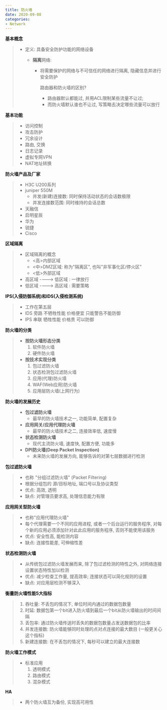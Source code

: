 ```yaml
---
title: 防火墙
date: 2020-09-08
categories:
- Network
---
```

**基本概念**

> * 定义: 具备安全防护功能的网络设备
>
>   * **隔离**网络:
>
>     * 将需要保护的网络与不可信任的网络进行隔离, 隐藏信息并进行安全防护
>
>       路由器和防火墙的区别?
>
>       * 路由器默认都能过, 并用ACL限制某些流量不让过;
>       * 而防火墙默认谁也不让过, 写策略去决定哪些流量可以放行

**基本功能**

> * 访问控制
> * 攻击防护
> * 冗余设计
> * 路由, 交换
> * 日志记录
> * 虚拟专网VPN
> * NAT地址转换

**防火墙产品及厂家**

> * H3C U200系列
> * juniper 550M
>   * 并发(新建)连接数: 同时保持活动状态的会话数极限
>   * 并发连接数范围: 同时维持的会话总数
> * 天融信
> * 启明星辰
> * 华为
> * 锐捷
> * Cisco

**区域隔离**

> * 区域隔离的概念
>   * <高>内部区域
>   * <中>DMZ区域: 称为"隔离区", 也叫"非军事化区/停火区"
>   * <低>外部区域
> * 高区域 ----> 低区域 : 一律放行
> * 低区域 ----> 高区域 : 需要策略

**IPS(入侵防御系统)和IDS(入侵检测系统)**

> * 工作在第五层
> * IDS 旁路 不牺牲性能   价格便宜  只能警告不能防御
> * IPS 串联 牺牲性能  价格贵  可以防御

**防火墙的分类**

> * **按防火墙形态分类**
>   1. 软件防火墙
>   2. 硬件防火墙
> * **按技术实现分类**
>   1. 包过滤防火墙
>   2. 状态检测包过滤防火墙
>   3. 应用(代理)防火墙
>   4. WAF(Web应用)防火墙
>   5. 应用层防火墙(上网行为)

**防火墙的发展历史**

> * **包过滤防火墙**
>   * 最早的防火墙技术之一, 功能简单, 配置复杂
> * **应用网关/应用代理防火墙**
>   * 最早的防火墙技术之二, 连接效率低, 速度慢
> * **状态检测防火墙**
>   * 现代主流防火墙, 速度快, 配置方便, 功能多
> * **DPI防火墙(Deep Packet Inspection)**
>   * 未来防火墙的发展方向, 能够告诉的对第七层数据进行检测

**包过滤防火墙**

> * 也称 "分组过滤防火墙"  (Packet Filtering)
> * 根据分组包的 源/目标地址, 端口号以及协议类型
> * 优点: 高效, 透明
> * 缺点:  对管理员要求高, 处理信息能力有限

**应用网关型防火墙**

> * 也称"应用代理防火墙"
> * 每个代理需要一个不同的应用进程, 或者一个后台运行的服务程序, 对每个新的应用必须添加针对此此应用的服务程序, 否则不能使用该服务
> * 优点: 安全性高, 能检测内容
> * 缺点: 连接性能差, 可伸缩性差

**状态检测防火墙**

> * 从传统包过滤防火墙发展而来, 除了包过滤检测的特性之外, 对网络连接设置状态特性加以检测
> * 优点: 减少检查工作量, 提高效率;   连接状态可以简化规则的设置
> * 缺点: 对应用层检测不够深入

**衡量防火墙性能5大指标**

> 1. 吞吐量: 不丢包的情况下, 单位时间内通过的数据包数量
> 2. 时延: 数据包第一个bit进入防火墙到最后一个bit从防火墙输出的时间间隔
> 3. 丢包率: 通过防火墙传送时丢失的数据包数量占发送数据包的比率
> 4. 并发连接数: 防火墙能够同时处理的点对点连接的最大数目  (一般更关心这个指标)
> 5. 新建连接数: 在不丢包的情况下, 每秒可以建立的最大连接数

**防火墙工作模式**

> * 标准应用
>   1. 透明模式
>   2. 路由模式
>   3. 混杂模式

**HA**

> * 两个防火墙互为备份, 实现高可用性
